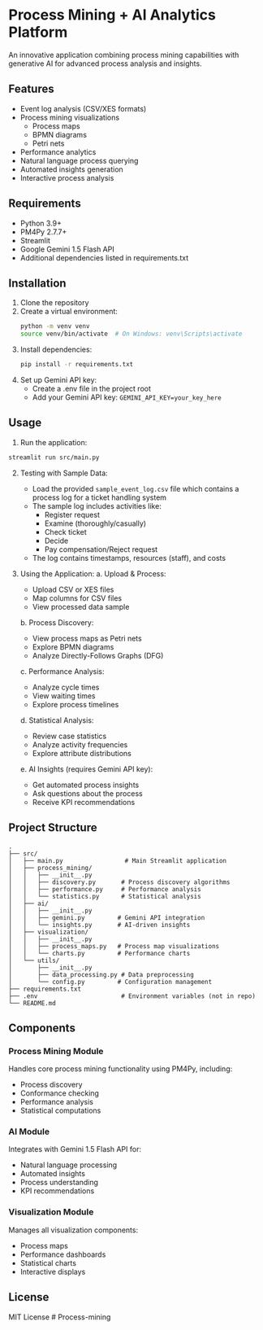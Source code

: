 # Process Mining + AI Analytics Platform

An innovative application combining process mining capabilities with generative AI for advanced process analysis and insights.

## Features

- Event log analysis (CSV/XES formats)
- Process mining visualizations
  - Process maps
  - BPMN diagrams
  - Petri nets
- Performance analytics
- Natural language process querying
- Automated insights generation
- Interactive process analysis

## Requirements

- Python 3.9+
- PM4Py 2.7.7+
- Streamlit
- Google Gemini 1.5 Flash API
- Additional dependencies listed in requirements.txt

## Installation

1. Clone the repository
2. Create a virtual environment:
   ```bash
   python -m venv venv
   source venv/bin/activate  # On Windows: venv\Scripts\activate
   ```
3. Install dependencies:
   ```bash
   pip install -r requirements.txt
   ```
4. Set up Gemini API key:
   - Create a .env file in the project root
   - Add your Gemini API key: `GEMINI_API_KEY=your_key_here`

## Usage

1. Run the application:
```bash
streamlit run src/main.py
```

2. Testing with Sample Data:
   - Load the provided `sample_event_log.csv` file which contains a process log for a ticket handling system
   - The sample log includes activities like:
     * Register request
     * Examine (thoroughly/casually)
     * Check ticket
     * Decide
     * Pay compensation/Reject request
   - The log contains timestamps, resources (staff), and costs

3. Using the Application:
   a. Upload & Process:
      - Upload CSV or XES files
      - Map columns for CSV files
      - View processed data sample
   
   b. Process Discovery:
      - View process maps as Petri nets
      - Explore BPMN diagrams
      - Analyze Directly-Follows Graphs (DFG)
   
   c. Performance Analysis:
      - Analyze cycle times
      - View waiting times
      - Explore process timelines
   
   d. Statistical Analysis:
      - Review case statistics
      - Analyze activity frequencies
      - Explore attribute distributions
   
   e. AI Insights (requires Gemini API key):
      - Get automated process insights
      - Ask questions about the process
      - Receive KPI recommendations

## Project Structure

```
.
├── src/
│   ├── main.py                 # Main Streamlit application
│   ├── process_mining/
│   │   ├── __init__.py
│   │   ├── discovery.py       # Process discovery algorithms
│   │   ├── performance.py     # Performance analysis
│   │   └── statistics.py      # Statistical analysis
│   ├── ai/
│   │   ├── __init__.py
│   │   ├── gemini.py         # Gemini API integration
│   │   └── insights.py       # AI-driven insights
│   ├── visualization/
│   │   ├── __init__.py
│   │   ├── process_maps.py   # Process map visualizations
│   │   └── charts.py         # Performance charts
│   └── utils/
│       ├── __init__.py
│       ├── data_processing.py # Data preprocessing
│       └── config.py         # Configuration management
├── requirements.txt
├── .env                       # Environment variables (not in repo)
└── README.md
```

## Components

### Process Mining Module
Handles core process mining functionality using PM4Py, including:
- Process discovery
- Conformance checking
- Performance analysis
- Statistical computations

### AI Module
Integrates with Gemini 1.5 Flash API for:
- Natural language processing
- Automated insights
- Process understanding
- KPI recommendations

### Visualization Module
Manages all visualization components:
- Process maps
- Performance dashboards
- Statistical charts
- Interactive displays

## License

MIT License
#   P r o c e s s - m i n i n g 
 
 
